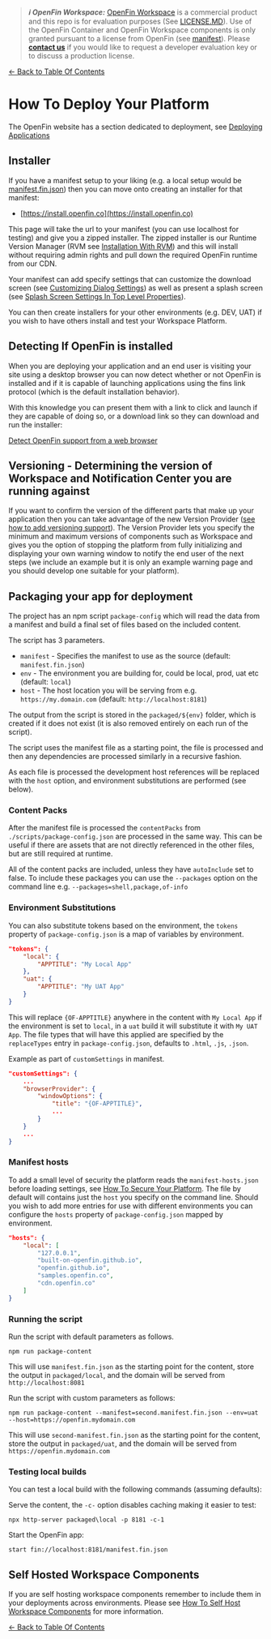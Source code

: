 > **_:information_source: OpenFin Workspace:_** [OpenFin Workspace](https://www.openfin.co/workspace/) is a commercial product and this repo is for evaluation purposes (See [LICENSE.MD](../LICENSE.MD)). Use of the OpenFin Container and OpenFin Workspace components is only granted pursuant to a license from OpenFin (see [manifest](../public/manifest.fin.json)). Please [**contact us**](https://www.openfin.co/workspace/poc/) if you would like to request a developer evaluation key or to discuss a production license.

[<- Back to Table Of Contents](../README.md)

# How To Deploy Your Platform

The OpenFin website has a section dedicated to deployment, see [Deploying Applications](https://developers.openfin.co/of-docs/docs/deploying-applications)

## Installer

If you have a manifest setup to your liking (e.g. a local setup would be [manifest.fin.json](../public/manifest.fin.json)) then you can move onto creating an installer for that manifest:

- [https://install.openfin.co](https://install.openfin.co)

This page will take the url to your manifest (you can use localhost for testing) and give you a zipped installer. The zipped installer is our Runtime Version Manager (RVM see [Installation With RVM](https://developers.openfin.co/of-docs/docs/installation-with-rvm)) and this will install without requiring admin rights and pull down the required OpenFin runtime from our CDN.

Your manifest can add specify settings that can customize the download screen (see [Customizing Dialog Settings](https://developers.openfin.co/of-docs/docs/application-configuration#section-dialogsettings-properties)) as well as present a splash screen (see [Splash Screen Settings In Top Level Properties](https://developers.openfin.co/of-docs/docs/application-configuration#section-top-level-properties)).

You can then create installers for your other environments (e.g. DEV, UAT) if you wish to have others install and test your Workspace Platform.

## Detecting If OpenFin is installed

When you are deploying your application and an end user is visiting your site using a desktop browser you can now detect whether or not OpenFin is installed and if it is capable of launching applications using the fins link protocol (which is the default installation behavior).

With this knowledge you can present them with a link to click and launch if they are capable of doing so, or a download link so they can download and run the installer:

[Detect OpenFin support from a web browser](https://developers.openfin.co/of-docs/docs/how-to-detect-openfin-in-your-app)

## Versioning - Determining the version of Workspace and Notification Center you are running against

If you want to confirm the version of the different parts that make up your application then you can take advantage of the new Version Provider ([see how to add versioning support](./how-to-add-versioning-support.md)). The Version Provider lets you specify the minimum and maximum versions of components such as Workspace and gives you the option of stopping the platform from fully initializing and displaying your own warning window to notify the end user of the next steps (we include an example but it is only an example warning page and you should develop one suitable for your platform).

## Packaging your app for deployment

The project has an npm script `package-config` which will read the data from a manifest and build a final set of files based on the included content.

The script has 3 parameters.

- `manifest` - Specifies the manifest to use as the source (default: `manifest.fin.json`)
- `env` - The environment you are building for, could be local, prod, uat etc (default: `local`)
- `host` - The host location you will be serving from e.g. `https://my.domain.com` (default: `http://localhost:8181`)

The output from the script is stored in the `packaged/${env}` folder, which is created if it does not exist (it is also removed entirely on each run of the script).

The script uses the manifest file as a starting point, the file is processed and then any dependencies are processed similarly in a recursive fashion.

As each file is processed the development host references will be replaced with the `host` option, and environment substitutions are performed (see below).

### Content Packs

After the manifest file is processed the `contentPacks` from `./scripts/package-config.json` are processed in the same way. This can be useful if there are assets that are not directly referenced in the other files, but are still required at runtime.

All of the content packs are included, unless they have `autoInclude` set to false. To include these packages you can use the `--packages` option on the command line e.g. `--packages=shell,package,of-info`

### Environment Substitutions

You can also substitute tokens based on the environment, the `tokens` property of `package-config.json` is a map of variables by environment.

```json
"tokens": {
    "local": {
        "APPTITLE": "My Local App"
    },
    "uat": {
        "APPTITLE": "My UAT App"
    }
}
```

This will replace `{OF-APPTITLE}` anywhere in the content with `My Local App` if the environment is set to `local`, in a `uat` build it will substitute it with `My UAT App`. The file types that will have this applied are specified by the `replaceTypes` entry in `package-config.json`, defaults to `.html`, `.js`, `.json`.

Example as part of `customSettings` in manifest.

```json
"customSettings": {
    ...
    "browserProvider": {
        "windowOptions": {
            "title": "{OF-APPTITLE}",
            ...
        }
    }
    ...
}
```

### Manifest hosts

To add a small level of security the platform reads the `manifest-hosts.json` before loading settings, see [How To Secure Your Platform](./how-to-secure-your-platform.md). The file by default will contains just the `host` you specify on the command line. Should you wish to add more entries for use with different environments you can configure the `hosts` property of `package-config.json` mapped by environment.

```json
"hosts": {
    "local": [
        "127.0.0.1",
        "built-on-openfin.github.io",
        "openfin.github.io",
        "samples.openfin.co",
        "cdn.openfin.co"
    ]
}
```

### Running the script

Run the script with default parameters as follows.

```shell
npm run package-content
```

This will use `manifest.fin.json` as the starting point for the content, store the output in `packaged/local`, and the domain will be served from `http://localhost:8081`

Run the script with custom parameters as follows:

```shell
npm run package-content --manifest=second.manifest.fin.json --env=uat --host=https://openfin.mydomain.com
```

This will use `second-manifest.fin.json` as the starting point for the content, store the output in `packaged/uat`, and the domain will be served from `https://openfin.mydomain.com`

### Testing local builds

You can test a local build with the following commands (assuming defaults):

Serve the content, the `-c-` option disables caching making it easier to test:

```shell
npx http-server packaged\local -p 8181 -c-1
```

Start the OpenFin app:

```shell
start fin://localhost:8181/manifest.fin.json
```

## Self Hosted Workspace Components

If you are self hosting workspace components remember to include them in your deployments across environments. Please see [How To Self Host Workspace Components](./how-to-self-host-workspace.md) for more information.

[<- Back to Table Of Contents](../README.md)
